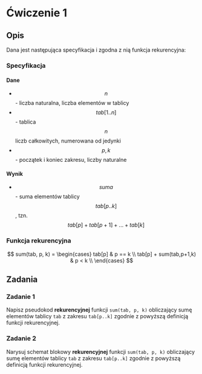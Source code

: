 # Ćwiczenie 1

## Opis

Dana jest następująca specyfikacja i zgodna z nią funkcja rekurencyjna:

### Specyfikacja

#### Dane

* $$n$$ - liczba naturalna, liczba elementów w tablicy
* $$tab[1..n]$$ - tablica $$n$$ liczb całkowitych, numerowana od jedynki
* $$p, k$$ - początek i koniec zakresu, liczby naturalne

#### Wynik

* $$suma$$ - suma elementów tablicy $$tab[p..k]$$, tzn. $$tab[p]+tab[p+1]+...+tab[k]$$ 

### Funkcja rekurencyjna

$$
sum(tab, p, k) =  \begin{cases} 
      tab[p] & p == k \\
      tab[p] + sum(tab,p+1,k) & p < k \\
   \end{cases}
$$

## Zadania

### Zadanie 1

Napisz pseudokod **rekurencyjnej** funkcji `sum(tab, p, k)` obliczający sumę elementów tablicy `tab` z zakresu `tab[p..k]` zgodnie z powyższą definicją funkcji rekurencyjnej.

### Zadanie 2

Narysuj schemat blokowy **rekurencyjnej** funkcji `sum(tab, p, k)` obliczający sumę elementów tablicy `tab` z zakresu `tab[p..k]` zgodnie z powyższą definicją funkcji rekurencyjnej.